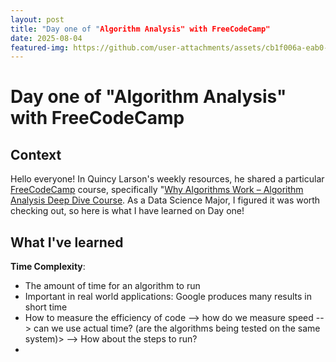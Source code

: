 ```yaml
---
layout: post
title: "Day one of "Algorithm Analysis" with FreeCodeCamp"
date: 2025-08-04
featured-img: https://github.com/user-attachments/assets/cb1f006a-eab0-4a24-b9d4-b7b9a6dabdb2
---
```


# Day one of "Algorithm Analysis" with FreeCodeCamp

## Context
Hello everyone! In Quincy Larson's weekly resources, he shared a particular [FreeCodeCamp](https://www.freecodecamp.org/) course, specifically "[Why Algorithms Work – Algorithm Analysis Deep Dive Course](https://www.youtube.com/watch?v=ku6HZ_k9qgY). As a Data Science Major, I figured it was worth checking out, so here is what I have learned on Day one! 


## What I've learned
**Time Complexity**:
- The amount of time for an algorithm to run
- Important in real world applications: Google produces many results in short time
- How to measure the efficiency of code --> how do we measure speed --> can we use actual time? (are the algorithms being tested on the same system)> --> How about the steps to run?
- 
